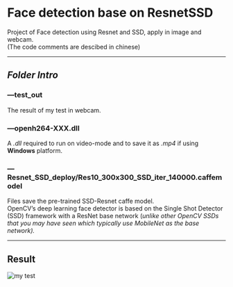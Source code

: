 # Face detection base on ResnetSSD
Project of Face detection using Resnet and SSD, apply in image and webcam.   
(The code comments are descibed in chinese)

------
## ***Folder Intro***
### —test_out
The result of my test in webcam.

### —openh264-XXX.dll
A *.dll* required to run on video-mode and to save it as *.mp4* if using **Windows** platform.

### —Resnet_SSD_deploy/Res10_300x300_SSD_iter_140000.caffemodel
Files save the pre-trained SSD-Resnet caffe model.  
OpenCV’s deep learning face detector is based on the Single Shot Detector (SSD) framework with a ResNet base network (*unlike other OpenCV SSDs that you may have seen which typically use MobileNet as the base network).*

------
## Result
![my test](https://github.com/LZQthePlane/Face-detection-base-on-ResnetSSD/blob/master/test_out/example.gif) 
